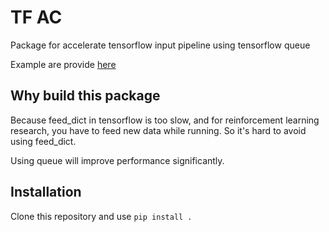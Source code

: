 # TF AC

Package for accelerate tensorflow input pipeline using tensorflow queue

Example are provide [here](example/mlp.py)

## Why build this package

Because feed_dict in tensorflow is too slow,
and for reinforcement learning research,
you have to feed new data while running.
So it's hard to avoid using feed_dict.

Using queue will improve performance significantly.

## Installation

Clone this repository and use `pip install .`
